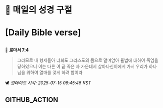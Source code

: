 # 🙏 매일의 성경 구절
# [Daily Bible verse]
##
<!-- START_BIBLE_VERSE -->
📖 **로마서 7:4**
> 그러므로 내 형제들아 너희도 그리스도의 몸으로 말미암아 율법에 대하여 죽임을 당하였으니 이는 다른 이 곧 죽은 자 가운데서 살아나신이에게 가서 우리가 하나님을 위하여 열매를 맺게 하려 함이라

🕊️ _업데이트 시각: 2025-07-15 06:45:46 KST_
  <!-- END_BIBLE_VERSE -->
## GITHUB_ACTION
